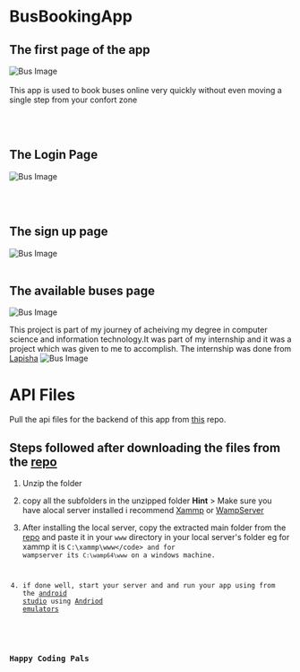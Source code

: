 # BusBookingApp
## The first page of the app
![Bus Image](https://i.ibb.co/Gs0RdSN/easybus1.png)<br><br>
This app is used to book buses online very quickly without even moving a single step from your confort zone

<br><br>
## The Login Page
![Bus Image](https://i.ibb.co/5FnHF0t/easybus2.png)

<br><br>
## The sign up page

![Bus Image](https://i.ibb.co/xgwKhGK/easybus4.png)
<br><br>
## The available buses page
![Bus Image](https://i.ibb.co/rd3t7JB/easybus3.png)

This project is part of my journey of acheiving my degree in computer science and information technology.It was part of my internship and it was a project which was given to me to accomplish.
The internship was done from [Lapisha](https://lapisha.com)
![Bus Image](https://i.ibb.co/kgBHzLX/available-Buses.png)


# API Files
Pull the api files for the backend of this app from [this](https://github.com/ssenoga/busAppApi) repo.
<br>
## Steps followed after downloading the files from the [repo](https://github.com/ssenoga/busAppApi)

1. Unzip the folder
2. copy all the subfolders in the unzipped folder
<strong>Hint</strong> > Make sure you have alocal server installed i recommend [Xammp](https://www.apachefriends.org/download.html) or [WampServer](http://www.wampserver.com/en/#download-wrapper)

3. After installing the local server, copy the extracted main folder from the [repo](https://github.com/ssenoga/busAppApi) and paste it in your <code>www</code> directory in your local server's folder eg for xammp it is <code>C:\xammp\www\</code> and for wampserver its <code>C:\wamp64\www</code> on a windows machine.

4. if done well, start your server and and run your app using from the [android studio](https://developer.android.com/studio/?gclid=CjwKCAjw1_PqBRBIEiwA71rmtQnuxpXZ6eGTgX2hQLp9BqZTP9vOizqol2MoRMAEHoddvLCXV298xBoCjtoQAvD_BwE) using [Andriod emulators](https://developer.android.com/studio/run/emulator?gclid=CjwKCAjw1_PqBRBIEiwA71rmtVqWlytQZ6l-zEDE-_96_03S0FDbryg2xJOO3G3-Fd58CHijXhagzRoCEpYQAvD_BwE)

### Happy Coding Pals



